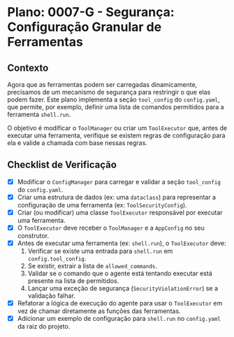 # Plano: 0007-G - Segurança: Configuração Granular de Ferramentas

## Contexto

Agora que as ferramentas podem ser carregadas dinamicamente, precisamos de um mecanismo de segurança para restringir o que elas podem fazer. Este plano implementa a seção `tool_config` do `config.yaml`, que permite, por exemplo, definir uma lista de comandos permitidos para a ferramenta `shell.run`.

O objetivo é modificar o `ToolManager` ou criar um `ToolExecutor` que, antes de executar uma ferramenta, verifique se existem regras de configuração para ela e valide a chamada com base nessas regras.

## Checklist de Verificação

- [x] Modificar o `ConfigManager` para carregar e validar a seção `tool_config` do `config.yaml`.
- [x] Criar uma estrutura de dados (ex: uma `dataclass`) para representar a configuração de uma ferramenta (ex: `ToolSecurityConfig`).
- [x] Criar (ou modificar) uma classe `ToolExecutor` responsável por executar uma ferramenta.
- [x] O `ToolExecutor` deve receber o `ToolManager` e a `AppConfig` no seu construtor.
- [x] Antes de executar uma ferramenta (ex: `shell.run`), o `ToolExecutor` deve:
    1. Verificar se existe uma entrada para `shell.run` em `config.tool_config`.
    2. Se existir, extrair a lista de `allowed_commands`.
    3. Validar se o comando que o agente está tentando executar está presente na lista de permitidos.
    4. Lançar uma exceção de segurança (`SecurityViolationError`) se a validação falhar.
- [x] Refatorar a lógica de execução do agente para usar o `ToolExecutor` em vez de chamar diretamente as funções das ferramentas.
- [x] Adicionar um exemplo de configuração para `shell.run` no `config.yaml` da raiz do projeto.
